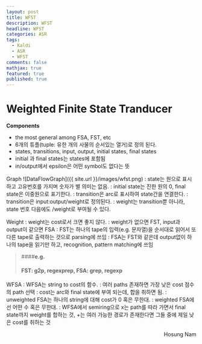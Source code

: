 ```yaml
---
layout: post
title: WFST
description: WFST
headline: WFST
categories: ASR
tags: 
  - Kaldi
  - ASR
  - WFST
comments: false
mathjax: true
featured: true
published: true
---
```


# Weighted Finite State Tranducer <br>

**Components** <br>  
- the most general among FSA, FST, etc
- 6개의 튜플(tuple: 유한 개의 사물의 순서있는 열거)로 정의 된다.
- states, transitions, input, output, initial states, final states
- initial 과 final states는 states에 포함됨
- in/output에서 epsilon은 어떤 symbol도 없다는 뜻  

Graph
![DataFlowGraph]({{ site.url }}/images/wfst.png)
: state는 원으로 표시하고 고유번호를 가지며 숫자가 별 의미는 없음.
: initial state는 진한 원의 0, final state은 이중원으로 표기한다.
: transition은 arc로 표시하여 state간을 연결한다.
: transition은 input:output/weight로 정의된다.
: weight는 transition뿐 아니라, state 번호 다음에도 /weight로 부여될 수 있다.  

Weight
: weight는 cost로서 크면 좋지 않다.
: weight가 없으면 FST, input과 output이 같으면 FSA
: FST는 하나의 tape의 입력(e.g. 문자열)을 순서대로 읽어서 또다른 tape로 출력하는 것으로 parsing에 쓰임
: FSA는 FST와 같은데 output없이 하나의 tape을 읽기만 하고,  recognition, pattern matching에 쓰임
> ####**e.g.**
> #### FST: g2p, regexprep, FSA: grep, regexp

WFSA
: WFSA는 string to cost의 함수. 
: 여러 paths 존재하면 가장 낮은 cost 점수의 path 선택
: cost는 arc와 final state에 부여 되는데, 합을 취하면 됨.
: unweighted FSA는 하나의 string에 대해 cost가 0 혹은 무한대.
: weighted FSA에선 어떤 수 혹은 무한대.
: WFSA에서 semiring으로 x는 path를 따라 가면서 final state까지 weight를 합하는 것, +는 여러 가능한 경로가 존재한다면 그들 중에 제일 낮은 cost를 취하는 것
 
 <p align="right"> Hosung Nam</p>